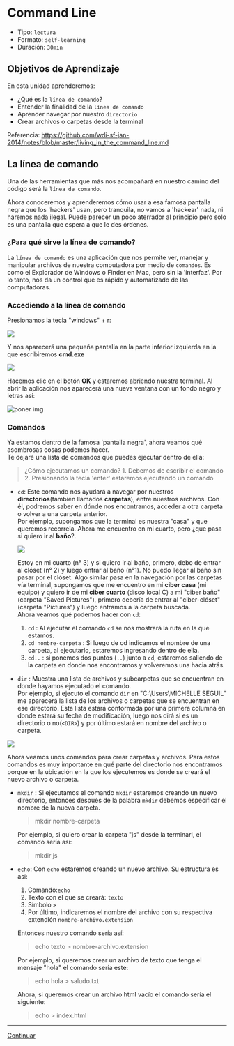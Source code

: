 # Command Line
- Tipo: `lectura`
- Formato: `self-learning`
- Duración: `30min`

## Objetivos de Aprendizaje

En esta unidad aprenderemos:
* ¿Qué es la `línea de comando`?
* Entender la finalidad de la `línea de comando`
* Aprender  navegar por nuestro `directorio`
* Crear archivos o carpetas desde la terminal

Referencia:
https://github.com/wdi-sf-jan-2014/notes/blob/master/living_in_the_command_line.md

## La línea de comando
Una de las herramientas que más nos acompañará en nuestro camino del código será la `línea de comando`.

Ahora conoceremos y aprenderemos cómo usar a esa famosa pantalla negra que los 'hackers' usan, pero tranquila, no vamos a 'hackear' nada, ni haremos nada ilegal.
Puede parecer un poco aterrador al principio pero solo es una pantalla que espera a que le des órdenes.

### ¿Para qué sirve la línea de comando?
La `línea de comando` es una aplicación que nos permite ver, manejar y manipular archivos de nuestra computadora por medio de `comandos`. Es como el Explorador de Windows o Finder en Mac, pero sin la 'interfaz'.
Por lo tanto, nos da un control que es rápido y automatizado de las computadoras.

### Accediendo a la línea de comando

Presionamos la tecla "windows" + r:

![](http://pad3.whstatic.com/images_en/thumb/f/f0/Open-the-Command-Prompt-in-Windows-Step-4-Version-5.jpg/v4-900px-Open-the-Command-Prompt-in-Windows-Step-4-Version-5.jpg)

Y nos aparecerá una pequeña pantalla en la parte inferior izquierda en la que escribiremos **cmd.exe**

![](http://pad2.whstatic.com/images_en/thumb/6/68/Open-the-Command-Prompt-in-Windows-Step-5-Version-5.jpg/v4-728px-Open-the-Command-Prompt-in-Windows-Step-5-Version-5.jpg.webp)

Hacemos clic en el botón **OK** y estaremos abriendo nuestra terminal. Al abrir la aplicación nos aparecerá una nueva ventana con un fondo negro y letras así:

![poner img]()

### Comandos
Ya estamos dentro de la famosa 'pantalla negra', ahora veamos qué asombrosas cosas podemos hacer.  
Te dejaré una lista de comandos que puedes ejecutar dentro de ella:

>¿Cómo ejecutamos un comando?
    1. Debemos de escribir el comando
    2. Presionando la tecla 'enter' estaremos ejecutando un comando

- `cd`: Este comando nos ayudará a navegar por nuestros **directorios**(también llamados **carpetas**), entre nuestros archivos. Con él, podremos saber en dónde nos encontramos, acceder a otra carpeta o volver a una carpeta anterior.  
  Por ejemplo, supongamos que la terminal es nuestra "casa" y que queremos recorrela. Ahora me encuentro en mi cuarto, pero ¿que pasa si quiero ir al **baño**?.  
  
  ![](https://fotos.subefotos.com/31c6b9a7726517ce121b0e66f283deaao.png)  
  
  Estoy en mi cuarto (n° 3) y si quiero ir al baño, primero, debo de entrar al clóset (n° 2) y luego entrar al baño (n°1). No puedo llegar al baño sin pasar por el clóset.
  Algo similar pasa en la navegación por las carpetas vía terminal, supongamos que me encuentro en mi **ciber casa** (mi equipo) y quiero ir de mi **ciber cuarto** (disco local C) a mi "ciber baño" (carpeta "Saved Pictures"), primero debería de entrar al "ciber-clóset"(carpeta "Pictures") y luego entramos a la carpeta buscada.  
  Ahora veamos qué podemos hacer con `cd`:
     1. `cd` : Al ejecutar el comando `cd` se nos mostrará la ruta en la que estamos.
     2. `cd nombre-carpeta` : Si luego de cd indicamos el nombre de una carpeta, al ejecutarlo, estaremos ingresando dentro de ella.
     3. `cd..` : si ponemos dos puntos (`..`) junto a `cd`, estaremos saliendo de la carpeta en donde nos encontramos y volveremos una hacia atrás.

- `dir` : Muestra una lista de archivos y subcarpetas que se encuentran en donde hayamos ejecutado el comando.  
  Por ejemplo, si ejecuto el comando `dir` en "C:\Users\MICHELLE SEGUIL" me aparecerá la lista de los archivos o carpetas que se encuentran en ese directorio. Esta lista estará conformada por una primera columna en donde estará su fecha de modificación, luego nos dirá si es un directorio o no(`<DIR>`) y por último estará en nombre del archivo o carpeta.  

![](https://fotos.subefotos.com/28e9741a1b482c7a3043518f068bef77o.png)

Ahora veamos unos comandos para crear carpetas y archivos. Para estos comandos es muy importante en qué parte del directorio nos encontramos porque en la ubicación en la que los ejecutemos es donde se creará el nuevo archivo o carpeta.

- `mkdir` : Si ejecutamos el comando `mkdir` estaremos creando un nuevo directorio, entonces después de la palabra `mkdir` debemos especificar el nombre de la nueva carpeta. 
  >mkdir nombre-carpeta

  Por ejemplo, si quiero crear la carpeta "js" desde la terminarl, el comando sería así:
    >mkdir js

- `echo`: Con `echo` estaremos creando un nuevo archivo. Su estructura es así:
  1. Comando:`echo`
  2. Texto con el que se creará: `texto`
  3. Símbolo `>`
  4. Por último, indicaremos el nombre del archivo con su respectiva extendión `nombre-archivo.extension`
    
    Entonces nuestro comando sería así:
    >echo texto > nombre-archivo.extension
    
    Por ejemplo, si queremos crear un archivo de texto que tenga el mensaje "hola" el comando sería este:
    >echo hola > saludo.txt
    
    Ahora, si queremos crear un archivo html vacío el comando sería el siguiente:
    >echo > index.html
        

***

[Continuar](02-git.md)
 